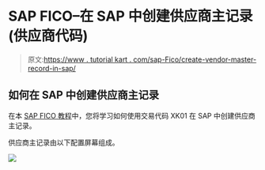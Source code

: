 # SAP FICO–在 SAP 中创建供应商主记录(供应商代码)

> 原文:[https://www . tutorial kart . com/sap-Fico/create-vendor-master-record-in-sap/](https://www.tutorialkart.com/sap-fico/create-vendor-master-record-in-sap/)

## 如何在 SAP 中创建供应商主记录

在本 [SAP FICO 教程](https://www.tutorialkart.com/sap-fico/sap-fico-tutorial/)中，您将学习如何使用交易代码 XK01 在 SAP 中创建供应商主记录。

供应商主记录由以下配置屏幕组成。

[![](../Images/925da31b32d6bc3827932f6c8afb11bb.png)](https://www.tutorialkart.com/)